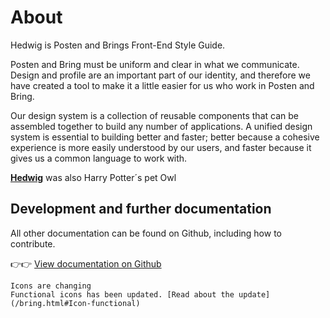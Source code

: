 # About

Hedwig is Posten and Brings Front-End Style Guide.

Posten and Bring must be uniform and clear in what we communicate. Design and profile are an important part of our identity, and therefore we have created a tool to make it a little easier for us who work in Posten and Bring.

Our design system is a collection of reusable components that can be assembled together to build any number of applications. A unified design system is essential to building better and faster; better because a cohesive experience is more easily understood by our users, and faster because it gives us a common language to work with.

[**Hedwig**](http://harrypotter.wikia.com/wiki/Hedwig) was also Harry Potter´s pet Owl

## Development and further documentation

All other documentation can be found on Github, including how to contribute.

👉👉 [View documentation on Github](https://github.com/bring/hedwig)

```hint
Icons are changing
Functional icons has been updated. [Read about the update](/bring.html#Icon-functional)
```
